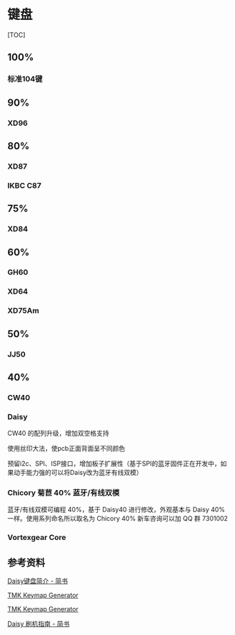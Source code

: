# 键盘

[TOC]

## 100% 

### 标准104键

## 90%

### XD96

## 80%

### XD87

### IKBC C87

## 75%

### XD84


## 60%

### GH60

### XD64

### XD75Am

## 50%

### JJ50


## 40%



### CW40



### Daisy

CW40 的配列升级，增加双空格支持

使用丝印大法，使pcb正面背面呈不同颜色

预留i2c、SPI、ISP接口，增加板子扩展性（基于SPI的蓝牙固件正在开发中，如果动手能力强的可以将Daisy改为蓝牙有线双模）

### Chicory 菊苣 40% 蓝牙/有线双模

蓝牙/有线双模可编程 40%，基于 Daisy40 进行修改，外观基本与 Daisy 40% 一样。使用系列命名所以取名为 Chicory 40% 新车咨询可以加 QQ 群 7301002



### Vortexgear Core



## 参考资料

[Daisy键盘简介 - 简书](https://www.jianshu.com/p/ee834787c5eb)

[TMK Keymap Generator](https://kai.tkg.io/)

[TMK Keymap Generator](http://yang.tkg.io/)


[Daisy 刷机指南 - 简书](https://www.jianshu.com/p/1602dbb75e39)
